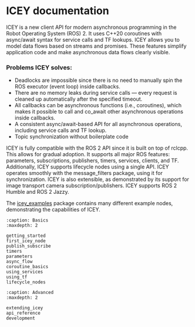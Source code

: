 # ICEY documentation

ICEY is a new client API for modern asynchronous programming in the Robot Operating System (ROS) 2. It uses C++20 coroutines with async/await syntax for service calls and TF lookups. ICEY allows you to model data flows based on streams and promises. These features simplify application code and make asynchronous data flows clearly visible.

### Problems ICEY solves:
 - Deadlocks are impossible since there is no need to manually spin the ROS executor (event loop) inside callbacks.
 - There are no memory leaks during service calls — every request is cleaned up automatically after the specified timeout.
 - All callbacks can be asynchronous functions (i.e., coroutines), which makes it possible to call and co_await other asynchronous operations inside callbacks.
 - A consistent async/await-based API for all asynchronous operations, including service calls and TF lookup.
 - Topic synchronization without boilerplate code

ICEY is fully compatible with the ROS 2 API since it is built on top of rclcpp. This allows for gradual adoption. It supports all major ROS features: parameters, subscriptions, publishers, timers, services, clients, and TF. Additionally, ICEY supports lifecycle nodes using a single API.
ICEY operates smoothly with the message_filters package, using it for synchronization. ICEY is also extensible, as demonstrated by its support for image transport camera subscription/publishers.
ICEY supports ROS 2 Humble and ROS 2 Jazzy.

The [icey_examples](../../icey_examples) package contains many different example nodes, demonstrating the capabilities of ICEY.

```{toctree}
:caption: Basics
:maxdepth: 2

getting_started
first_icey_node
publish_subscribe
timers
parameters
async_flow
coroutine_basics
using_services
using_tf
lifecycle_nodes
```

```{toctree}
:caption: Advanced
:maxdepth: 2

extending_icey
api_reference
development
```